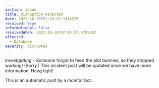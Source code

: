 ```yaml
---
section: issue
title: Disruption Detected
date: 2022-10-16T01:16:19.163452Z
resolved: true
informational: false
resolvedWhen: 2022-10-16T02:00:57.570586Z
affected:
  - Database
severity: disrupted
---
```

*Investigating* - _Someone_ forgot to feed the plot bunnies, so they stopped working! (Sorry.) This incident post will be updated once we have more information. Hang tight!

This is an automatic post by a monitor bot.
        
